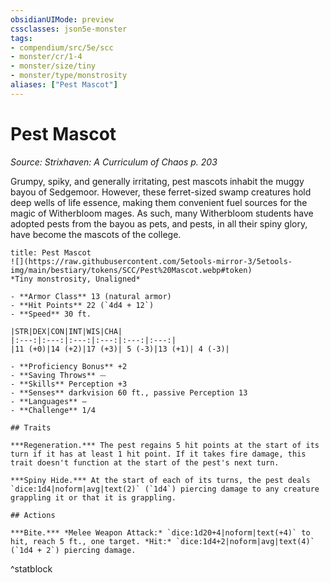 ```yaml
---
obsidianUIMode: preview
cssclasses: json5e-monster
tags:
- compendium/src/5e/scc
- monster/cr/1-4
- monster/size/tiny
- monster/type/monstrosity
aliases: ["Pest Mascot"]
---
```

# Pest Mascot
*Source: Strixhaven: A Curriculum of Chaos p. 203*  

Grumpy, spiky, and generally irritating, pest mascots inhabit the muggy bayou of Sedgemoor. However, these ferret-sized swamp creatures hold deep wells of life essence, making them convenient fuel sources for the magic of Witherbloom mages. As such, many Witherbloom students have adopted pests from the bayou as pets, and pests, in all their spiny glory, have become the mascots of the college.

```ad-statblock
title: Pest Mascot
![](https://raw.githubusercontent.com/5etools-mirror-3/5etools-img/main/bestiary/tokens/SCC/Pest%20Mascot.webp#token)
*Tiny monstrosity, Unaligned*

- **Armor Class** 13 (natural armor)
- **Hit Points** 22 (`4d4 + 12`)
- **Speed** 30 ft.

|STR|DEX|CON|INT|WIS|CHA|
|:---:|:---:|:---:|:---:|:---:|:---:|
|11 (+0)|14 (+2)|17 (+3)| 5 (-3)|13 (+1)| 4 (-3)|

- **Proficiency Bonus** +2
- **Saving Throws** ⏤
- **Skills** Perception +3
- **Senses** darkvision 60 ft., passive Perception 13
- **Languages** —
- **Challenge** 1/4

## Traits

***Regeneration.*** The pest regains 5 hit points at the start of its turn if it has at least 1 hit point. If it takes fire damage, this trait doesn't function at the start of the pest's next turn.

***Spiny Hide.*** At the start of each of its turns, the pest deals `dice:1d4|noform|avg|text(2)` (`1d4`) piercing damage to any creature grappling it or that it is grappling.

## Actions

***Bite.*** *Melee Weapon Attack:* `dice:1d20+4|noform|text(+4)` to hit, reach 5 ft., one target. *Hit:* `dice:1d4+2|noform|avg|text(4)` (`1d4 + 2`) piercing damage.
```
^statblock